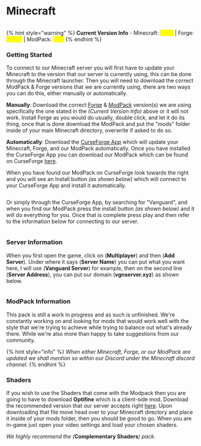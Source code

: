 # Minecraft

<figure><img src="../.gitbook/assets/mc_banner (1).png" alt=""><figcaption></figcaption></figure>

{% hint style="warning" %}
**Current Version Info** - Minecraft: <mark style="color:yellow;">1.19.2</mark> | Forge: <mark style="color:yellow;">43.2.8</mark> | ModPack: <mark style="color:yellow;">0.1.7</mark>
{% endhint %}

### Getting Started

To connect to our Minecraft server you will first have to update your Minecraft to the version that our server is currently using, this can be done through the Minecraft launcher. Then you will need to download the correct ModPack & Forge versions that we are currently using, there are two ways you can do this, either manually or automatically.

**Manually**: Download the correct [Forge](https://adfoc.us/serve/?id=27122890596267) & [ModPack](https://www.mediafire.com/file/46gc9umxe7qrf4v/Vanguard-SMP-0.1.7.zip/file) version(s) we are using specifically the one stated in the _(Current Version Info)_ above or it will not work. Install Forge as you would do usually, double click, and let it do its thing, once that is done download the ModPack and put the "mods" folder inside of your main Minecraft directory, overwrite if asked to do so.

**Automatically**: Download the [CurseForge App](https://download.curseforge.com/) which will update your Minecraft, Forge, and our ModPack automatically. Once you have installed the CurseForge App you can download our ModPack which can be found on CurseForge [here](https://www.curseforge.com/minecraft/modpacks/vanguard-smp).

When you have found our ModPack on CurseForge look towards the right and you will see an Install button _(as shown below)_ which will connect to your CurseForge App and install it automatically.

<figure><img src="../.gitbook/assets/install_with_curseforge.png" alt=""><figcaption></figcaption></figure>

Or simply through the CurseForge App, by searching for "Vanguard", and when you find our ModPack press the install button _(as shown below)_ and it will do everything for you. Once that is complete press play and then refer to the information below for connecting to our server.

<figure><img src="../.gitbook/assets/curseforge_install.png" alt=""><figcaption></figcaption></figure>

### Server Information

When you first open the game, click on (**Multiplayer**) and then (**Add Server**). Under where it says (**Server Name**) you can put what you want here, I will use (**Vanguard Server**) for example, then on the second line (**Server Address**), you can put our domain (**vgnserver.xyz**) as shown below.

<figure><img src="../.gitbook/assets/mc_serverinfo.png" alt=""><figcaption></figcaption></figure>

### ModPack Information

This pack is still a work in progress and as such is unfinished. We're constantly working on and looking for mods that would work well with the style that we're trying to achieve while trying to balance out what's already there. While we're also more than happy to take suggestions from our community.

{% hint style="info" %}
_When either Minecraft, Forge, or our ModPack are updated we shall mention so within our Discord under the Minecraft discord channel._
{% endhint %}

### Shaders

If you wish to use the Shaders that come with the Modpack then you are going to have to download **Optifine** which is a client-side mod. Download the recommended version that our server accepts right [here](http://adfoc.us/serve/?id=47525085805849). Upon downloading that file move head over to your Minecraft directory and place it inside of your mods folder, then you should be good to go. When you are in-game just open your video settings and load your chosen shaders.&#x20;

_We highly recommend the (_**Complementary Shaders**_) pack._
